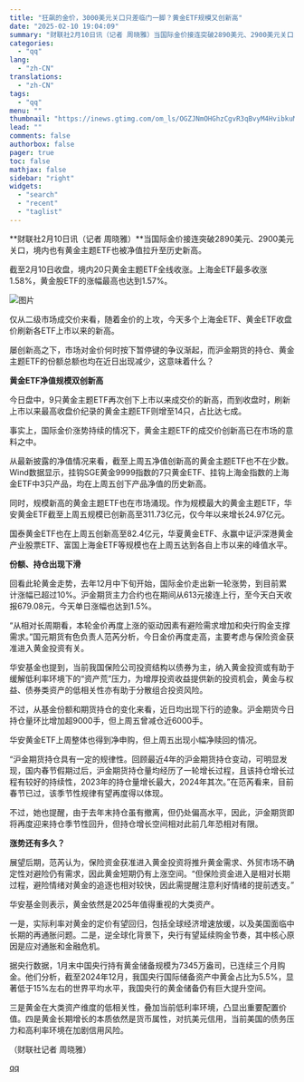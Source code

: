 ```yaml
---
title: "狂飙的金价，3000美元关口只差临门一脚？黄金ETF规模又创新高"
date: "2025-02-10 19:04:09"
summary: "财联社2月10日讯（记者 周晓雅）当国际金价接连突破2890美元、2900美元关口，境内也有黄金主题..."
categories:
  - "qq"
lang:
  - "zh-CN"
translations:
  - "zh-CN"
tags:
  - "qq"
menu: ""
thumbnail: "https://inews.gtimg.com/om_ls/OGZJNmOHGhzCgvR3qBvyM4HvibkuM3r6db4VJgVYt6ut4AA_640360/0"
lead: ""
comments: false
authorbox: false
pager: true
toc: false
mathjax: false
sidebar: "right"
widgets:
  - "search"
  - "recent"
  - "taglist"
---
```


**财联社2月10日讯（记者 周晓雅）**当国际金价接连突破2890美元、2900美元关口，境内也有黄金主题ETF也被净值拉升至历史新高。

截至2月10日收盘，境内20只黄金主题ETF全线收涨。上海金ETF最多收涨1.58%，黄金股ETF的涨幅最高也达到1.57%。

![图片](https://inews.gtimg.com/om_bt/OBOnYDprtPJTADFSvrefWd1fxIanQZ1gaOWvkdg6rO4nkAA/641)

仅从二级市场成交价来看，随着金价的上攻，今天多个上海金ETF、黄金ETF收盘价刷新各ETF上市以来的新高。

屡创新高之下，市场对金价何时按下暂停键的争议渐起，而沪金期货的持仓、黄金主题ETF的份额总额也均在近日出现减少，这意味着什么？

**黄金ETF净值规模双创新高**

今日盘中，9只黄金主题ETF再次创下上市以来成交价的新高，而到收盘时，刷新上市以来最高收盘价纪录的黄金主题ETF则增至14只，占比达七成。

事实上，国际金价涨势持续的情况下，黄金主题ETF的成交价创新高已在市场的意料之中。

从最新披露的净值情况来看，截至上周五净值创新高的黄金主题ETF也不在少数。Wind数据显示，挂钩SGE黄金9999指数的7只黄金ETF、挂钩上海金指数的上海金ETF中3只产品，均在上周五创下产品净值的历史新高。

同时，规模新高的黄金主题ETF也在市场涌现。作为规模最大的黄金主题ETF，华安黄金ETF截至上周五规模已创新高至311.73亿元，仅今年以来增长24.97亿元。

国泰黄金ETF也在上周五创新高至82.4亿元，华夏黄金ETF、永赢中证沪深港黄金产业股票ETF、富国上海金ETF等规模也在上周五达到各自上市以来的峰值水平。

**份额、持仓出现下滑**

回看此轮黄金走势，去年12月中下旬开始，国际金价走出新一轮涨势，到目前累计涨幅已超过10%。沪金期货主力合约也在期间从613元接连上行，至今天白天收报679.08元，今天单日涨幅也达到1.5%。

“从相对长周期看，本轮金价再度上涨的驱动因素有避险需求增加和央行购金支撑需求。”国元期货有色负责人范芮分析，今日金价再度走高，主要考虑与保险资金获准进入黄金投资有关。

华安基金也提到，当前我国保险公司投资结构以债券为主，纳入黄金投资或有助于缓解低利率环境下的“资产荒”压力，为增厚投资收益提供新的投资机会，黄金与权益、债券类资产的低相关性亦有助于分散组合投资风险。

不过，从基金份额和期货持仓的变化来看，近日均出现下行的迹象。沪金期货今日持仓量环比增加超9000手，但上周五曾减仓近6000手。

华安黄金ETF上周整体也得到净申购，但上周五出现小幅净赎回的情况。

“沪金期货持仓具有一定的规律性。回顾最近4年的沪金期货持仓变动，可明显发现，国内春节假期过后，沪金期货持仓量均经历了一轮增长过程，且该持仓增长过程有较好的持续性，2023年的持仓量增长最大，2024年其次。”在范芮看来，目前春节已过，该季节性规律有望再度得以体现。

不过，她也提醒，由于去年末持仓虽有撤离，但仍处偏高水平，因此，沪金期货即将再度迎来持仓季节性回升，但持仓增长空间相对此前几年恐相对有限。

**涨势还有多久？**

展望后期，范芮认为，保险资金获准进入黄金投资将推升黄金需求、外贸市场不确定性对避险仍有需求，因此黄金短期仍有上涨空间。“但保险资金进入是相对长期过程，避险情绪对黄金的追逐也相对较快，因此需提醒注意利好情绪的提前透支。”

华安基金则表示，黄金依然是2025年值得重视的大类资产。

一是，实际利率对黄金的定价有望回归，包括全球经济增速放缓，以及美国面临中长期的再通胀问题。二是，逆全球化背景下，央行有望延续购金节奏，其中核心原因是应对通胀和金融危机。

据央行数据，1月末中国央行持有黄金储备规模为7345万盎司，已连续三个月购金。他们分析，截至2024年12月，我国央行国际储备资产中黄金占比为5.5%，显著低于15%左右的世界平均水平，我国央行的黄金储备仍有巨大提升空间。

三是黄金在大类资产维度的低相关性，叠加当前低利率环境，凸显出重要配置价值。四是黄金长期增长的本质依然是货币属性，对抗美元信用，当前美国的债务压力和高利率环境在加剧信用风险。

（财联社记者 周晓雅）

[qq](https://new.qq.com/rain/a/20250210A07EJY00)
